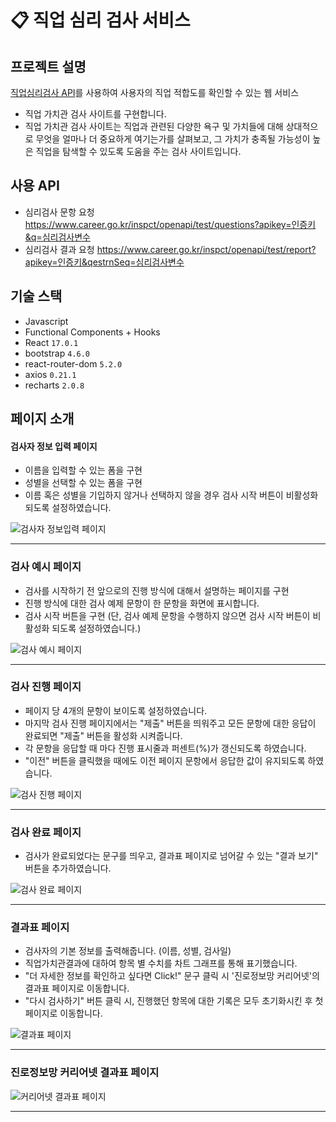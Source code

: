 # :clipboard: ​직업 심리 검사 서비스

## 프로젝트 설명

[직업심리검사 API](https://www.career.go.kr/cnet/front/openapi/openApiTestCenter.do)를 사용하여 사용자의 직업 적합도를 확인할 수 있는 웹 서비스

- 직업 가치관 검사 사이트를 구현합니다.
- 직업 가치관 검사 사이트는 직업과 관련된 다양한 욕구 및 가치들에 대해 상대적으로 무엇을 얼마나 더 중요하게 여기는가를 살펴보고, 그 가치가 충족될 가능성이 높은 직업을 탐색할 수 있도록 도움을 주는 검사 사이트입니다.

## 사용 API

- 심리검사 문항 요청 https://www.career.go.kr/inspct/openapi/test/questions?apikey=인증키&q=심리검사변수
- 심리검사 결과 요청 https://www.career.go.kr/inspct/openapi/test/report?apikey=인증키&qestrnSeq=심리검사변수

## 기술 스택

- Javascript
- Functional Components + Hooks
- React `17.0.1`
- bootstrap `4.6.0`
- react-router-dom `5.2.0`
- axios `0.21.1`
- recharts `2.0.8`

## 페이지 소개

#### 검사자 정보 입력 페이지

- 이름을 입력할 수 있는 폼을 구현
- 성별을 선택할 수 있는 폼을 구현
- 이름 혹은 성별을 기입하지 않거나 선택하지 않을 경우 검사 시작 버튼이 비활성화 되도록 설정하였습니다.

![검사자 정보입력 페이지](./images/registration-page.png)

---

### 검사 예시 페이지

- 검사를 시작하기 전 앞으로의 진행 방식에 대해서 설명하는 페이지를 구현
- 진행 방식에 대한 검사 예제 문항이 한 문항을 화면에 표시합니다.
- 검사 시작 버튼을 구현 (단, 검사 예제 문항을 수행하지 않으면 검사 시작 버튼이 비활성화 되도록 설정하였습니다.)

![검사 예시 페이지](./images/example-page.png)

---

### 검사 진행 페이지

- 페이지 당 4개의 문항이 보이도록 설정하였습니다.
- 마지막 검사 진행 페이지에서는 "제출" 버튼을 띄워주고 모든 문항에 대한 응답이 완료되면 "제출" 버튼을 활성화 시켜줍니다.
- 각 문항을 응답할 때 마다 진행 표시줄과 퍼센트(%)가 갱신되도록 하였습니다.
- "이전" 버튼을 클릭했을 때에도 이전 페이지 문항에서 응답한 값이 유지되도록 하였습니다.

![검사 진행 페이지](./images/test-page.png)

---

### 검사 완료 페이지

- 검사가 완료되었다는 문구를 띄우고, 결과표 페이지로 넘어갈 수 있는 "결과 보기" 버튼을 추가하였습니다.

![검사 완료 페이지](./images/result-page.png)

---

### 결과표 페이지

- 검사자의 기본 정보를 출력해줍니다. (이름, 성별, 검사일)
- 직업가치관결과에 대하여 항목 별 수치를 차트 그래프를 통해 표기했습니다.
- "더 자세한 정보를 확인하고 싶다면 Click!" 문구 클릭 시 '진로정보망 커리어넷'의 결과표 페이지로 이동합니다.
- "다시 검사하기" 버튼 클릭 시, 진행했던 항목에 대한 기록은 모두 초기화시킨 후 첫 페이지로 이동합니다.

![결과표 페이지](./images/test-report-page.png)

---

### 진로정보망 커리어넷 결과표 페이지

![커리어넷 결과표 페이지](./images/test-report-web-page.png)

---
